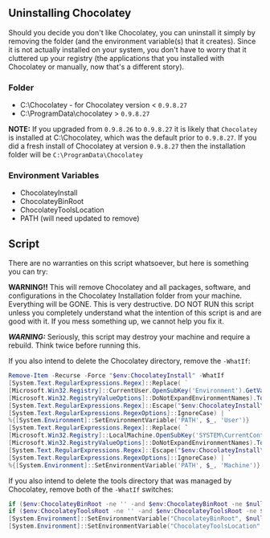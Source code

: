 ## Uninstalling Chocolatey

Should you decide you don't like Chocolatey, you can uninstall it simply by removing the folder (and the environment variable(s) that it creates).  Since it is not actually installed on your system, you don't have to worry that it cluttered up your registry (the applications that you installed with Chocolatey or manually, now that's a different story).

### Folder
* C:\Chocolatey - for Chocolatey version < ```0.9.8.27```
* C:\ProgramData\chocolatey > ```0.9.8.27```

**NOTE:** If you upgraded from ```0.9.8.26``` to ```0.9.8.27``` it is likely that ```Chocolatey``` is installed at C:\Chocolatey, which was the default prior to ```0.9.8.27```.  If you did a fresh install of Chocolatey at version ```0.9.8.27``` then the installation folder will be ```C:\ProgramData\Chocolatey```

### Environment Variables
* ChocolateyInstall
* ChocolateyBinRoot
* ChocolateyToolsLocation
* PATH (will need updated to remove)


## Script

There are no warranties on this script whatsoever, but here is something you can try:

**WARNING!!** This will remove Chocolatey and all packages, software, and configurations in the Chocolatey Installation folder from your machine. Everything will be GONE. This is very destructive. DO NOT RUN this script unless you completely understand what the intention of this script is and are good with it. If you mess something up, we cannot help you fix it. 

***WARNING:*** Seriously, this script may destroy your machine and require a rebuild. Think twice before running this.

If you also intend to delete the Chocolatey directory, remove the `-WhatIf`:
~~~powershell
Remove-Item -Recurse -Force "$env:ChocolateyInstall" -WhatIf
[System.Text.RegularExpressions.Regex]::Replace( ` 
[Microsoft.Win32.Registry]::CurrentUser.OpenSubKey('Environment').GetValue('PATH', '',  `
[Microsoft.Win32.RegistryValueOptions]::DoNotExpandEnvironmentNames).ToString(),  `
[System.Text.RegularExpressions.Regex]::Escape("$env:ChocolateyInstall\bin") + '(?>;)?', '', `
[System.Text.RegularExpressions.RegexOptions]::IgnoreCase) | `
%{[System.Environment]::SetEnvironmentVariable('PATH', $_, 'User')}
[System.Text.RegularExpressions.Regex]::Replace( `
[Microsoft.Win32.Registry]::LocalMachine.OpenSubKey('SYSTEM\CurrentControlSet\Control\Session Manager\Environment\').GetValue('PATH', '', `
[Microsoft.Win32.RegistryValueOptions]::DoNotExpandEnvironmentNames).ToString(),  `
[System.Text.RegularExpressions.Regex]::Escape("$env:ChocolateyInstall\bin") + '(?>;)?', '', `
[System.Text.RegularExpressions.RegexOptions]::IgnoreCase) | `
%{[System.Environment]::SetEnvironmentVariable('PATH', $_, 'Machine')}
~~~

If you also intend to delete the tools directory that was managed by Chocolatey, remove both of the `-WhatIf` switches:
~~~powershell
if ($env:ChocolateyBinRoot -ne '' -and $env:ChocolateyBinRoot -ne $null) { Remove-Item -Recurse -Force "$env:ChocolateyBinRoot" -WhatIf }
if ($env:ChocolateyToolsRoot -ne '' -and $env:ChocolateyToolsRoot -ne $null) { Remove-Item -Recurse -Force "$env:ChocolateyToolsRoot" -WhatIf }
[System.Environment]::SetEnvironmentVariable("ChocolateyBinRoot", $null, 'User')
[System.Environment]::SetEnvironmentVariable("ChocolateyToolsLocation", $null, 'User')
~~~